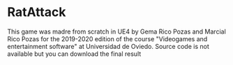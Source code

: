 # RatAttack
This game was madre from scratch in UE4 by Gema Rico Pozas and Marcial Rico Pozas for the 2019-2020 edition of the course "Videogames and entertainment software" at Universidad de Oviedo. Source code is not available but you can download the final result
